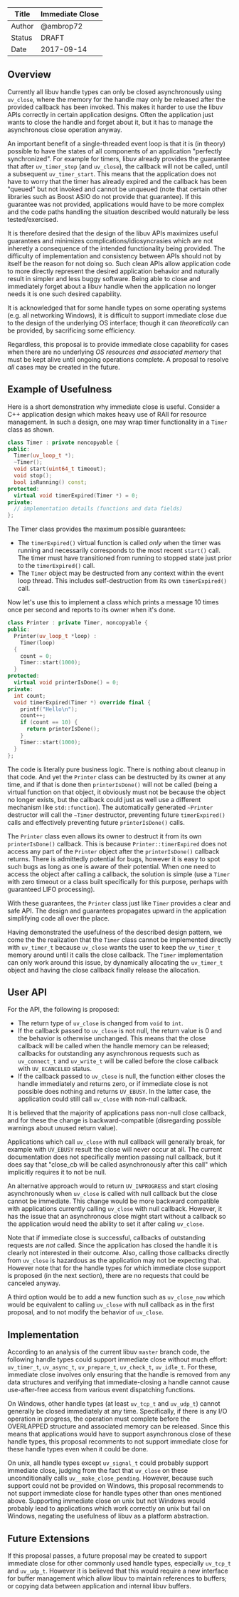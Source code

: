 | Title  | Immediate Close |
|--------|-----------------|
| Author | @ambrop72       |
| Status | DRAFT           |
| Date   | 2017-09-14      |

## Overview

Currently all libuv handle types can only be closed asynchronously using `uv_close`,
where the memory for the handle may only be released after the provided callback
has been invoked. This makes it harder to use the libuv APIs correctly in certain
application designs. Often the application just wants to close the handle and forget
about it, but it has to manage the asynchronous close operation anyway.

An important benefit of a single-threaded event loop is that it is (in theory)
possible to have the states of all components of an application "perfectly
synchronized". For example for timers, libuv already provides the guarantee that
after `uv_timer_stop` (and `uv_close`), the callback will not be called, until
a subsequent `uv_timer_start`. This means that the application does not have to
worry that the timer has already expired and the callback has been "queued" but not
invoked and cannot be unqueued (note that certain other libraries such as Boost ASIO
do not provide that guarantee). If this guarantee was not provided, applications
would have to be more complex and the code paths handling the situation described
would naturally be less tested/exercised.

It is therefore desired that the design of the libuv APIs maximizes useful guarantees
and minimizes complications/idiosyncrasies which are not inheretly a consequence of
the intended functionality being provided. The difficulty of implementation and
consistency between APIs should not by itself be the reason for not doing so. Such
clean APIs allow application code to more directly represent the desired application
behavior and naturally result in simpler and less buggy software. Being able to close
and immediately forget about a libuv handle when the application no longer needs it
is one such desired capability.

It is acknowledged that for some handle types on some operating systems (e.g. all
networking Windows), it is difficult to support immediate close due to the design
of the underlying OS interface; though it can *theoretically* can be provided,
by sacrificing some efficiency.

Regardless, this proposal is to provide immediate close capability for cases
when there are no underlying *OS resources and associated memory* that must be kept
alive until ongoing operations complete. A proposal to resolve *all* cases may be
created in the future.

## Example of Usefulness

Here is a short demonstration why immediate close is useful. Consider a C++
application design which makes heavy use of RAII for resource management.
In such a design, one may wrap timer functionality in a `Timer` class as shown.

```C++
class Timer : private noncopyable {
public:
  Timer(uv_loop_t *);
  ~Timer();
  void start(uint64_t timeout);
  void stop();
  bool isRunning() const;
protected:
  virtual void timerExpired(Timer *) = 0;
private:
  // implementation details (functions and data fields)
};
```

The Timer class provides the maximum possible guarantees:
- The `timerExpired()` virtual function is called *only* when the timer was running
  and necessarily corresponds to the most recent `start()` call. The timer must have
  transitioned from running to stopped state just prior to the `timerExpired()`
  call.
- The `Timer` object may be destructed from any context within the event loop thread.
  This includes self-destruction from its own `timerExpired()` call.

Now let's use this to implement a class which prints a message 10 times once per
second and reports to its owner when it's done.

```C++
class Printer : private Timer, noncopyable {
public:
  Printer(uv_loop_t *loop) :
    Timer(loop)
  {
    count = 0;
    Timer::start(1000);
  }
protected:
  virtual void printerIsDone() = 0;
private:
  int count;
  void timerExpired(Timer *) override final {
    printf("Hello\n");
    count++;
    if (count == 10) {
      return printerIsDone();
    }
    Timer::start(1000);
  }
};
```

The code is literally pure business logic. There is nothing about cleanup in that
code. And yet the `Printer` class can be destructed by its owner at any time,
and if that is done then `printerIsDone()` will not be called (being a virtual
function on that object, it obviously must not be because the object no longer
exists, but the callback could just as well use a different mechanism like
`std::function`). The automatically generated `~Printer` destructor will call the
`~Timer` destructor, preventing future `timerExpired()` calls and effectively
preventing future `printerIsDone()` calls.

The `Printer` class even allows its owner to destruct it from its own
`printerIsDone()` callback. This is because `Printer::timerExpired` does not access
any part of the `Printer` object after the `printerIsDone()` callback returns. There
is admittedly potential for bugs, however it is easy to spot such bugs as long as one
is aware of their potential. When one need to access the object after calling a
callback, the solution is simple (use a `Timer` with zero timeout or a class built
specifically for this purpose, perhaps with guaranteed LIFO processing).

With these guarantees, the `Printer` class just like `Timer` provides a clear and
safe API. The design and guarantees propagates upward in the application simplifying
code all over the place.

Having demonstrated the usefulness of the described design pattern, we come the the
realization that the `Timer` class cannot be implemented directly with `uv_timer_t`
because `uv_close` wants the user to keep the `uv_timer_t` memory around until it
calls the close callback. The `Timer` implementation can only work around this issue,
by dynamically allocating the `uv_timer_t` object and having the close callback finally
release the allocation.

## User API

For the API, the following is proposed:
- The return type of `uv_close` is changed from `void` to `int`.
- If the callback passed to `uv_close` is not null, the return value is 0 and the
  behavior is otherwise unchanged. This means that the close callback will be called
  when the handle memory can be released; callbacks for outstanding any asynchronous
  requests such as `uv_connect_t` and `uv_write_t` will be called before the close
  callback with `UV_ECANCELED` status.
- If the callback passed to `uv_close` is null, the function either closes the
  handle immediately and returns zero, or if immediate close is not possible does
  nothing and returns `UV_EBUSY`. In the latter case, the application could still
  call `uv_close` with non-null callback.

It is believed that the majority of applications pass non-null close callback, and for
these the change is backward-compatible (disregarding possible warnings about unused
return value).

Applications which call `uv_close` with null callback will generally break, for example
with `UV_EBUSY` result the close will never occur at all. The current documentation does
not specifically mention passing null callback, but it does say that "close_cb will be
called asynchronously after this call" which implicitly requires it to not be null.

An alternative approach would to return `UV_INPROGRESS` and start closing asynchronously
when `uv_close` is called with null callback but the close cannot be immediate. This
change would be more backward compatible with applications currently calling `uv_close`
with null callback. However, it has the issue that an asynchronous close might start
without a callback so the application would need the ability to set it after caling
`uv_close`.

Note that if immediate close is successful, callbacks of outstanding requests are
*not* called. Since the application has closed the handle it is clearly not interested
in their outcome. Also, calling those callbacks directly from `uv_close` is hazardous
as the application may not be expecting that. However note that for the handle types
for which immediate close support is proposed (in the next section), there are no
requests that could be canceled anyway.

A third option would be to add a new function such as `uv_close_now` which would be
equivalent to calling `uv_close` with null callback as in the first proposal, and to
not modify the behavior of `uv_close`.

## Implementation

According to an analysis of the current libuv `master` branch code, the following
handle types could support immediate close without much effort: `uv_timer_t`,
`uv_async_t`, `uv_prepare_t`, `uv_check_t`, `uv_idle_t`. For these, immediate close
involves only ensuring that the handle is removed from any data structures and
verifying that immediate-closing a handle cannot cause use-after-free access from
various event dispatching functions.

On Windows, other handle types (at least `uv_tcp_t` and `uv_udp_t`) cannot generally be
closed immediately at any time. Specifically, if there is any I/O operation in progress,
the operation must complete before the OVERLAPPED structure and associated memory
can be released. Since this means that applications would have to support asynchronous
close of these handle types, this proposal recomments to not support immediate close
for these handle types even when it could be done.

On unix, all handle types except `uv_signal_t` could probably support immediate close,
judging from the fact that `uv_close` on these unconditionally calls
`uv__make_close_pending`. However, because such support could not be provided on Windows,
this proposal recommends to not support immediate close for handle types other than ones
mentioned above. Supporting immediate close on unix but not Windows would probably
lead to applications which work correctly on unix but fail on Windows, negating the
usefulness of libuv as a platform abstraction.

## Future Extensions

If this proposal passes, a future proposal may be created to support immediate close
for other commonly used handle types, especially `uv_tcp_t` and `uv_udp_t`.
However it is believed that this would require a new interface for buffer management
which allow libuv to maintain references to buffers; or copying data between application
and internal libuv buffers.
